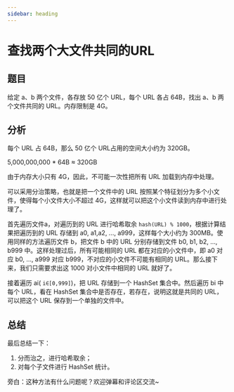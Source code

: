 ```yaml
---
sidebar: heading
---
```


# 查找两个大文件共同的URL

## 题目

给定 a、b 两个文件，各存放 50 亿个 URL，每个 URL 各占 64B，找出 a、b 两个文件共同的 URL。内存限制是 4G。

## 分析

每个 URL 占 64B，那么 50 亿个 URL占用的空间大小约为 320GB。

5,000,000,000 * 64B ≈  320GB

由于内存大小只有 4G，因此，不可能一次性把所有 URL 加载到内存中处理。

可以采用分治策略，也就是把一个文件中的 URL 按照某个特征划分为多个小文件，使得每个小文件大小不超过 4G，这样就可以把这个小文件读到内存中进行处理了。

首先遍历文件a，对遍历到的 URL 进行哈希取余 `hash(URL) % 1000`，根据计算结果把遍历到的 URL 存储到 a0, a1,a2, ..., a999，这样每个大小约为 300MB。使用同样的方法遍历文件 b，把文件 b 中的 URL 分别存储到文件 b0, b1, b2, ..., b999 中。这样处理过后，所有可能相同的 URL 都在对应的小文件中，即 a0 对应 b0, ..., a999 对应 b999，不对应的小文件不可能有相同的 URL。那么接下来，我们只需要求出这 1000 对小文件中相同的 URL 就好了。

接着遍历 ai( `i∈[0,999]`)，把 URL 存储到一个 HashSet 集合中。然后遍历 bi 中每个 URL，看在 HashSet 集合中是否存在，若存在，说明这就是共同的 URL，可以把这个 URL 保存到一个单独的文件中。

## 总结

最后总结一下：

1. 分而治之，进行哈希取余；
2. 对每个子文件进行 HashSet 统计。

旁白：这种方法有什么问题呢？欢迎弹幕和评论区交流~